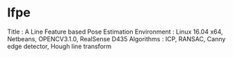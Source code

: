 # lfpe
Title : A Line Feature based Pose Estimation
Environment : Linux 16.04 x64, Netbeans, OPENCV3.1.0, RealSense D435
Algorithms : ICP, RANSAC, Canny edge detector, Hough line transform
